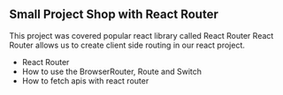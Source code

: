 
## Small Project Shop with React Router 
This project was covered popular react library called React Router
React Router allows us to create client side routing in our react project. 
- React Router 
- How to use the BrowserRouter, Route and Switch 
- How to fetch apis with react router
